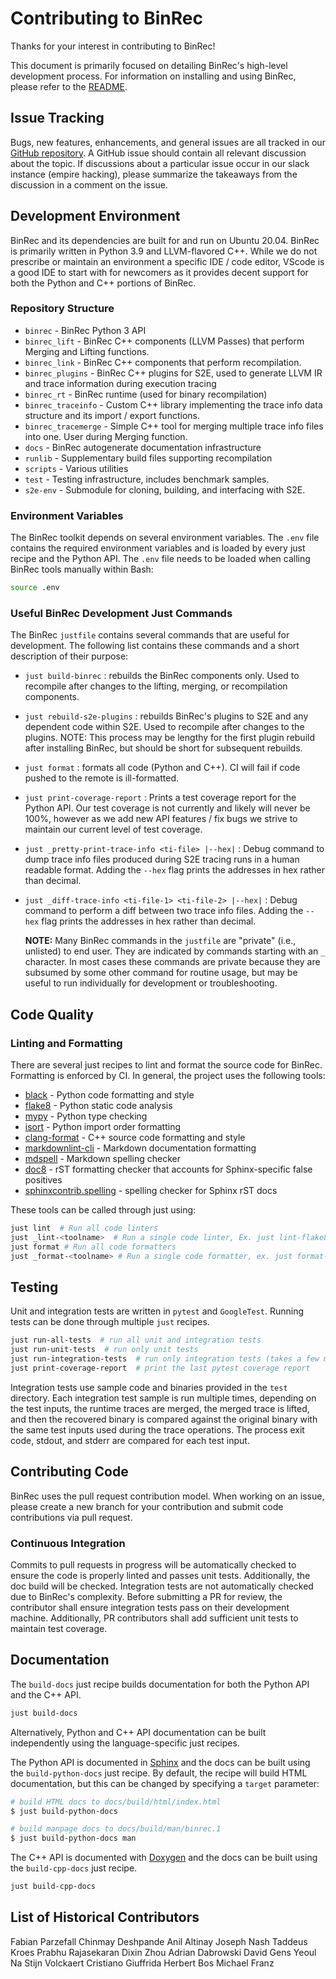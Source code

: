 # Contributing to BinRec

Thanks for your interest in contributing to BinRec!

This document is primarily focused on detailing BinRec's high-level development
process. For information on installing and using BinRec, please refer to the
[README](README.md).

## Issue Tracking

Bugs, new features, enhancements, and general issues are all tracked in our
[GitHub repository](https://github.com/trailofbits/binrec-prerelease).
A GitHub issue should contain all relevant discussion about the topic.
If discussions about a particular issue occur in our slack instance
(empire hacking), please summarize the takeaways from the discussion
in a comment on the issue.

## Development Environment

BinRec and its dependencies are built for and run on Ubuntu 20.04.
BinRec is primarily written in Python 3.9 and LLVM-flavored C++.
While we do not prescribe or maintain an environment a specific IDE /
code editor, VScode is a good IDE to start with for newcomers
as it provides decent support for both the Python and C++ portions of BinRec.

### Repository Structure

- `binrec` - BinRec Python 3 API
- `binrec_lift` - BinRec C++ components (LLVM Passes) that perform Merging
and Lifting functions.
- `binrec_link` - BinRec C++ components that perform recompilation.
- `binrec_plugins` - BinRec C++ plugins for S2E, used to generate LLVM IR
and trace information during execution tracing
- `binrec_rt` - BinRec runtime (used for binary recompilation)
- `binrec_traceinfo` - Custom C++ library implementing the trace info data
structure and its import / export functions.
- `binrec_tracemerge` - Simple C++ tool for merging multiple trace info files
into one. User during Merging function.
- `docs` - BinRec autogenerate documentation infrastructure
- `runlib` - Supplementary build files supporting recompilation
- `scripts` - Various utilities
- `test` - Testing infrastructure, includes benchmark samples.
- `s2e-env` - Submodule for cloning, building, and interfacing with S2E.

### Environment Variables

The BinRec toolkit depends on several environment variables. The `.env` file
contains the required environment variables and is loaded by every just recipe
and the Python API. The `.env` file needs to be loaded when calling BinRec
tools manually within Bash:

   ```bash
   source .env
   ```

### Useful BinRec Development Just Commands

The BinRec `justfile` contains several commands that are useful for
development. The following list contains these commands and a short
description of their purpose:

- `just build-binrec` : rebuilds the BinRec components only. Used to recompile
after changes to the lifting, merging, or recompilation components.
- `just rebuild-s2e-plugins` : rebuilds BinRec's plugins to S2E and any
dependent code within S2E. Used to recompile after changes to the plugins.
NOTE: This process may be lengthy for the first plugin rebuild after installing
BinRec, but should be short for subsequent rebuilds.
- `just format` : formats all code (Python and C++). CI will fail if code pushed
to the remote is ill-formatted.
- `just print-coverage-report` : Prints a test coverage report for the Python
API. Our test coverage is not currently and likely will never be 100%, however
as we add new API features / fix bugs we strive to maintain our current level
of test coverage.
- `just _pretty-print-trace-info <ti-file> |--hex|` : Debug command to dump trace
info files produced during S2E tracing runs in a human readable format. Adding the
`--hex` flag prints the addresses in hex rather than decimal.
- `just _diff-trace-info <ti-file-1> <ti-file-2> |--hex|` : Debug command to
perform a diff between two trace info files. Adding the `--hex` flag prints the
addresses in hex rather than decimal.

   **NOTE:** Many BinRec commands in the `justfile` are "private" (i.e., unlisted)
   to end user. They are indicated by commands starting with an `_` character.
   In most cases these commands are private because they are subsumed by some other
   command for routine usage, but may be useful to run individually for
   development or troubleshooting.

## Code Quality

### Linting and Formatting

There are several just recipes to lint and format the source code for BinRec.
Formatting is enforced by CI. In general, the project uses the following tools:

- [black](https://github.com/psf/black) - Python code formatting and style
- [flake8](https://flake8.pycqa.org/en/latest/) - Python static code analysis
- [mypy](https://github.com/python/mypy) - Python type checking
- [isort](https://github.com/PyCQA/isort) - Python import order formatting
- [clang-format](https://clang.llvm.org/docs/ClangFormat.html) - C++ source
  code formatting and style
- [markdownlint-cli](https://github.com/igorshubovych/markdownlint-cli) -
  Markdown documentation formatting
- [mdspell](https://github.com/mtuchowski/mdspell) - Markdown spelling checker
- [doc8](https://github.com/pycqa/doc8) - rST formatting checker that accounts
  for Sphinx-specific false positives
- [sphinxcontrib.spelling](https://sphinxcontrib-spelling.readthedocs.io) -
  spelling checker for Sphinx rST docs

These tools can be called through just using:

```bash
just lint  # Run all code linters
just _lint-<toolname>  # Run a single code linter, Ex. just lint-flake8
just format # Run all code formatters
just _format-<toolname> # Run a single code formatter, ex. just format-black
```

## Testing

Unit and integration tests are written in `pytest` and `GoogleTest`.
Running tests can be done through multiple `just` recipes.

```bash
just run-all-tests  # run all unit and integration tests
just run-unit-tests  # run only unit tests
just run-integration-tests  # run only integration tests (takes a few minutes)
just print-coverage-report  # print the last pytest coverage report
```

Integration tests use sample code and binaries provided in the `test` directory.
Each integration test sample is run multiple times, depending on the test inputs,
the runtime traces are merged, the merged trace is lifted, and then the
recovered binary is compared against the original binary with the same test inputs
used during the trace operations. The process exit code, stdout, and stderr are
compared for each test input.

## Contributing Code

BinRec uses the pull request contribution model. When working on an issue,
please create a new branch for your contribution and submit code contributions
via pull request.

### Continuous Integration

Commits to pull requests in progress will be automatically checked to ensure
the code is properly linted and passes unit tests. Additionally, the doc build
will be checked. Integration tests are not automatically checked due to
BinRec's complexity. Before submitting a PR for review, the contributor shall
ensure integration tests pass on their development machine. Additionally,
PR contributors shall add sufficient unit tests to maintain test coverage.

## Documentation

The `build-docs` just recipe builds documentation for both the Python API
and the C++ API.

   ```bash
   just build-docs
   ```

Alternatively, Python and C++ API documentation can be built independently
using the language-specific just recipes.

The Python API is documented in [Sphinx](https://www.sphinx-doc.org/en/master/)
and the docs can be built using the `build-python-docs` just recipe. By default,
the recipe will build HTML documentation, but this can be changed by specifying
a `target` parameter:

   ```bash
   # build HTML docs to docs/build/html/index.html
   $ just build-python-docs

   # build manpage docs to docs/build/man/binrec.1
   $ just build-python-docs man
   ```

The C++ API is documented with [Doxygen](https://www.doxygen.nl/index.html)
and the docs can be built using the `build-cpp-docs` just recipe.

   ```bash
   just build-cpp-docs
   ```

## List of Historical Contributors

Fabian Parzefall
Chinmay Deshpande
Anil Altinay
Joseph Nash
Taddeus Kroes
Prabhu Rajasekaran
Dixin Zhou
Adrian Dabrowski
David Gens
Yeoul Na
Stijn Volckaert
Cristiano Giuffrida
Herbert Bos
Michael Franz
